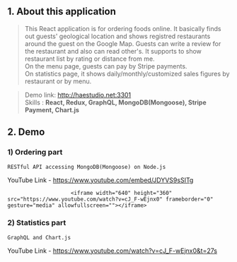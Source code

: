 ## 1. About this application  
 >This React application is for ordering foods online. It basically finds out guests' geological location and shows registred restaurants around the guest on the Google Map. Guests can write a review for the restaurant and also can read other's. It supports to show restaurant list by rating or distance from me.  
 >On the menu page, guests can pay by Stripe payments.  
 >On statistics page, it shows daily/monthly/customized sales figures by restaurant or by menu.  
  
 >Demo link: <http://haestudio.net:3301>  
 >Skills : **React, Redux, GraphQL, MongoDB(Mongoose), Stripe Payment, Chart.js**
## 2. Demo
###  1) Ordering part
    RESTful API accessing MongoDB(Mongoose) on Node.js  
YouTube Link - <https://www.youtube.com/embed/JDYVS9sSITg>

                        <iframe width="640" height="360" src="https://www.youtube.com/watch?v=cJ_F-wEjnx0" frameborder="0" gesture="media" allowfullscreen=""></iframe>

###  2) Statistics part
    GraphQL and Chart.js
YouTube Link - <https://www.youtube.com/watch?v=cJ_F-wEjnx0&t=27s>
